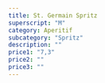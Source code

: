 ```yaml
---
title: St. Germain Spritz
superscript: "M"
category: Aperitif
subcategory: "Spritz"
description: ""
price1: "7,3"
price2: ""
price3: ""
---
```

